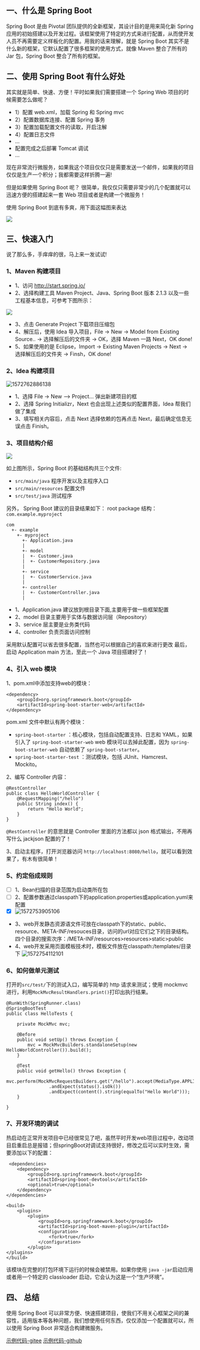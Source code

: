 ## 一、什么是 Spring Boot

Spring Boot 是由 Pivotal 团队提供的全新框架，其设计目的是用来简化新 Spring 应用的初始搭建以及开发过程。该框架使用了特定的方式来进行配置，从而使开发人员不再需要定义样板化的配置。用我的话来理解，就是 Spring Boot 其实不是什么新的框架，它默认配置了很多框架的使用方式，就像 Maven 整合了所有的 Jar 包，Spring Boot 整合了所有的框架。

## 二、使用 Spring Boot 有什么好处

其实就是简单、快速、方便！平时如果我们需要搭建一个 Spring Web 项目的时候需要怎么做呢？

*   1）配置 web.xml，加载 Spring 和 Spring mvc
*   2）配置数据库连接、配置 Spring 事务
*   3）配置加载配置文件的读取，开启注解
*   4）配置日志文件
*   …
*   配置完成之后部署 Tomcat 调试
*   …

现在非常流行微服务，如果我这个项目仅仅只是需要发送一个邮件，如果我的项目仅仅是生产一个积分；我都需要这样折腾一遍!

但是如果使用 Spring Boot 呢？
很简单，我仅仅只需要非常少的几个配置就可以迅速方便的搭建起来一套 Web 项目或者是构建一个微服务！

使用 Spring Boot 到底有多爽，用下面这幅图来表达

![](http://favorites.ren/assets/images/2016/dog.jpg)

## 三、快速入门

说了那么多，手痒痒的很，马上来一发试试!

### 1、Maven 构建项目

*   1、访问 http://start.spring.io/
*   2、选择构建工具 Maven Project、Java、Spring Boot 版本 2.1.3 以及一些工程基本信息，可参考下图所示：

![](http://favorites.ren/assets/images/2019/springboot/spring-boot-start.png)

*   3、点击 Generate Project 下载项目压缩包
*   4、解压后，使用 Idea 导入项目，File -> New -> Model from Existing Source.. -> 选择解压后的文件夹 -> OK，选择 Maven 一路 Next，OK done!
*   5、如果使用的是 Eclipse，Import -> Existing Maven Projects -> Next -> 选择解压后的文件夹 -> Finsh，OK done!

### 2、Idea 构建项目
![1572762886138](https://liyunhua.oss-cn-hangzhou.aliyuncs.com/blog/images/study/springboot/1572762886138.png)
*   1、选择 File -> New —> Project… 弹出新建项目的框
*   2、选择 Spring Initializr，Next 也会出现上述类似的配置界面，Idea 帮我们做了集成
*   3、填写相关内容后，点击 Next 选择依赖的包再点击 Next，最后确定信息无误点击 Finish。


### 3、项目结构介绍

![](http://favorites.ren/assets/images/2016/springboot2.png)

如上图所示，Spring Boot 的基础结构共三个文件:

*   `src/main/java` 程序开发以及主程序入口
*   `src/main/resources` 配置文件
*   `src/test/java` 测试程序

另外， Spring Boot 建议的目录结果如下：
root package 结构：`com.example.myproject`

```
com
  +- example
    +- myproject
      +- Application.java
      |
      +- model
      |  +- Customer.java
      |  +- CustomerRepository.java
      |
      +- service
      |  +- CustomerService.java
      |
      +- controller
      |  +- CustomerController.java
      |

```

*   1、Application.java 建议放到根目录下面,主要用于做一些框架配置
*   2、model 目录主要用于实体与数据访问层（Repository）
*   3、service 层主要是业务类代码
*   4、controller 负责页面访问控制

采用默认配置可以省去很多配置，当然也可以根据自己的喜欢来进行更改
最后，启动 Application main 方法，至此一个 Java 项目搭建好了！

### 4、引入 web 模块

1、pom.xml中添加支持web的模块：

```
<dependency>
    <groupId>org.springframework.boot</groupId>
    <artifactId>spring-boot-starter-web</artifactId>
</dependency>

```

pom.xml 文件中默认有两个模块：

*   `spring-boot-starter` ：核心模块，包括自动配置支持、日志和 YAML，如果引入了 `spring-boot-starter-web` web 模块可以去掉此配置，因为 `spring-boot-starter-web` 自动依赖了 `spring-boot-starter`。
*   `spring-boot-starter-test` ：测试模块，包括 JUnit、Hamcrest、Mockito。

2、编写 Controller 内容：

```
@RestController
public class HelloWorldController {
    @RequestMapping("/hello")
    public String index() {
        return "Hello World";
    }
}

```

`@RestController` 的意思就是 Controller 里面的方法都以 json 格式输出，不用再写什么 jackjson 配置的了！

3、启动主程序，打开浏览器访问 `http://localhost:8080/hello`，就可以看到效果了，有木有很简单！

### 5、约定俗成规则
- [ ] 1、Bean扫描的目录范围为启动类所在包
- [ ] 2、配置参数通过classpath下的application.properties或application.yuml来配置
- [x] ![1572753905106](https://liyunhua.oss-cn-hangzhou.aliyuncs.com/blog/images/study/springboot/1572753905106.png)

* 3、web开发静态资源语文件可放在classpath下的static、public、resource、META-INF/resouces目录，访问的url对应它们之下的目录结构。四个目录的搜索次序：/META-INF/resources>resources>static>public
* 4、web开发采用页面模板技术时，模板文件放在classpath:/templates/目录下
![1572754112101](https://liyunhua.oss-cn-hangzhou.aliyuncs.com/blog/images/study/springboot/1572754112101.png)

### 6、如何做单元测试

打开的`src/test/`下的测试入口，编写简单的 http 请求来测试；使用 mockmvc 进行，利用`MockMvcResultHandlers.print()`打印出执行结果。

```
@RunWith(SpringRunner.class)
@SpringBootTest
public class HelloTests {

    private MockMvc mvc;

    @Before
    public void setUp() throws Exception {
        mvc = MockMvcBuilders.standaloneSetup(new HelloWorldController()).build();
    }

    @Test
    public void getHello() throws Exception {
        mvc.perform(MockMvcRequestBuilders.get("/hello").accept(MediaType.APPLICATION_JSON))
                .andExpect(status().isOk())
                .andExpect(content().string(equalTo("Hello World")));
    }

}

```

### 7、开发环境的调试

热启动在正常开发项目中已经很常见了吧，虽然平时开发web项目过程中，改动项目启重启总是报错；但springBoot对调试支持很好，修改之后可以实时生效，需要添加以下的配置：

```
 <dependencies>
    <dependency>
        <groupId>org.springframework.boot</groupId>
        <artifactId>spring-boot-devtools</artifactId>
        <optional>true</optional>
    </dependency>
</dependencies>

<build>
    <plugins>
        <plugin>
            <groupId>org.springframework.boot</groupId>
            <artifactId>spring-boot-maven-plugin</artifactId>
            <configuration>
                <fork>true</fork>
            </configuration>
        </plugin>
</plugins>
</build>

```

该模块在完整的打包环境下运行的时候会被禁用。如果你使用 `java -jar`启动应用或者用一个特定的 classloader 启动，它会认为这是一个“生产环境”。

## 四、 总结

使用 Spring Boot 可以非常方便、快速搭建项目，使我们不用关心框架之间的兼容性，适用版本等各种问题，我们想使用任何东西，仅仅添加一个配置就可以，所以使用 Spring Boot 非常适合构建微服务。

[示例代码-gitee](https://gitee.com/liyunhua/Study/tree/master/springboot2-chap01)
[示例代码-github](https://github.com/liyunhua258/Study/tree/master/springboot2-chap01)